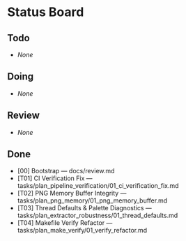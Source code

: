 # Status Board

## Todo
- _None_

## Doing
- _None_

## Review
- _None_

## Done
- [00] Bootstrap — docs/review.md
- [T01] CI Verification Fix — tasks/plan_pipeline_verification/01_ci_verification_fix.md
- [T02] PNG Memory Buffer Integrity — tasks/plan_png_memory/01_png_memory_buffer.md
- [T03] Thread Defaults & Palette Diagnostics — tasks/plan_extractor_robustness/01_thread_defaults.md
- [T04] Makefile Verify Refactor — tasks/plan_make_verify/01_verify_refactor.md
